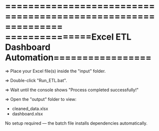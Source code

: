 ==============================================================
===============Excel ETL Dashboard Automation=================
==============================================================

=> Place your Excel file(s) inside the "input" folder.

=> Double-click "Run_ETL.bat".

=> Wait until the console shows "Process completed successfully!"

=> Open the "output" folder to view:
   - cleaned_data.xlsx
   - dashboard.xlsx

No setup required — the batch file installs dependencies automatically.
